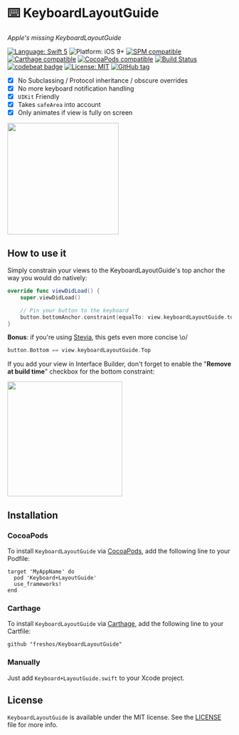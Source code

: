 # ⌨️ KeyboardLayoutGuide
*Apple's missing KeyboardLayoutGuide*

[![Language: Swift 5](https://img.shields.io/badge/language-swift5-f48041.svg?style=flat)](https://developer.apple.com/swift)
![Platform: iOS 9+](https://img.shields.io/badge/platform-iOS-blue.svg?style=flat)
[![SPM compatible](https://img.shields.io/badge/SPM-compatible-4BC51D.svg?style=flat)](https://swift.org/package-manager/)
[![Carthage compatible](https://img.shields.io/badge/Carthage-compatible-4BC51D.svg?style=flat)](https://github.com/Carthage/Carthage)
[![CocoaPods compatible](https://img.shields.io/badge/Cocoapods-compatible-4BC51D.svg?style=flat)](https://cocoapods.org/pods/Keyboard+LayoutGuide)
[![Build Status](https://app.bitrise.io/app/0c1de450af273bff/status.svg?token=UpT-2PFMgu6h_RMRJW7PMQ&branch=master)](https://app.bitrise.io/app/0c1de450af273bff)
[![codebeat badge](https://codebeat.co/badges/8e52bcad-c73b-4d19-83b9-7af8464a288e)](https://codebeat.co/projects/github-com-freshos-keyboardlayoutguide-master)
[![License: MIT](http://img.shields.io/badge/license-MIT-lightgrey.svg?style=flat)](https://github.com/s4cha/Stevia/blob/master/LICENSE)
[![GitHub tag](https://img.shields.io/github/release/freshos/KeyboardLayoutGuide.svg)](https://github.com/freshOS/KeyboardLayoutGuide/releases)


- [x] No Subclassing / Protocol inheritance / obscure overrides
- [x] No more keyboard notification handling
- [x] `UIKit` Friendly
- [x] Takes `safeArea` into account
- [x] Only animates if view is fully on screen

<img src="Images/demo.gif" width=250>

## How to use it

Simply constrain your views to the KeyboardLayoutGuide's top anchor the way you would do natively:


```swift
override func viewDidLoad() {
    super.viewDidLoad()

    // Pin your button to the keyboard
    button.bottomAnchor.constraint(equalTo: view.keyboardLayoutGuide.topAnchor).isActive = true
}
```

**Bonus**: if you're using [Stevia](https://github.com/freshOS/Stevia), this gets even more concise \o/
```swift
button.Bottom == view.keyboardLayoutGuide.Top
```

If you add your view in Interface Builder, don't forget to enable the "**Remove at build time**" checkbox for the bottom constraint:

<img src="Images/constraint.png" width=258>

## Installation

### CocoaPods

To install `KeyboardLayoutGuide` via [CocoaPods](http://cocoapods.org), add the following line to your Podfile:

```
target 'MyAppName' do
  pod 'Keyboard+LayoutGuide'
  use_frameworks!
end
```

### Carthage

To install `KeyboardLayoutGuide` via [Carthage](https://github.com/Carthage/Carthage#if-youre-building-for-ios-tvos-or-watchos), add the following line to your Cartfile:

```
github "freshos/KeyboardLayoutGuide"
```

### Manually
Just add `Keyboard+LayoutGuide.swift` to your Xcode project.

## License

`KeyboardLayoutGuide` is available under the MIT license. See the [LICENSE](LICENSE) file for more info.
